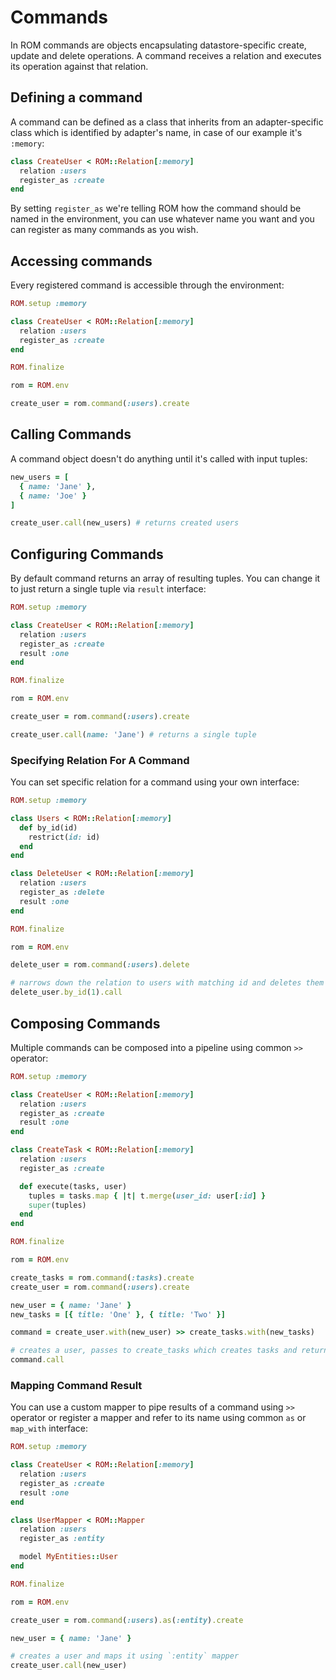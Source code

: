 # Commands

In ROM commands are objects encapsulating datastore-specific create, update and
delete operations. A command receives a relation and executes its operation against
that relation.

## Defining a command

A command can be defined as a class that inherits from an adapter-specific class
which is identified by adapter's name, in case of our example it's `:memory`:

``` ruby
class CreateUser < ROM::Relation[:memory]
  relation :users
  register_as :create
end
```

By setting `register_as` we're telling ROM how the command should be named in the
environment, you can use whatever name you want and you can register as many
commands as you wish.

## Accessing commands

Every registered command is accessible through the environment:

``` ruby
ROM.setup :memory

class CreateUser < ROM::Relation[:memory]
  relation :users
  register_as :create
end

ROM.finalize

rom = ROM.env

create_user = rom.command(:users).create
```

## Calling Commands

A command object doesn't do anything until it's called with input tuples:

``` ruby
new_users = [
  { name: 'Jane' },
  { name: 'Joe' }
]

create_user.call(new_users) # returns created users
```

## Configuring Commands

By default command returns an array of resulting tuples. You can change it to
just return a single tuple via `result` interface:

``` ruby
ROM.setup :memory

class CreateUser < ROM::Relation[:memory]
  relation :users
  register_as :create
  result :one
end

ROM.finalize

rom = ROM.env

create_user = rom.command(:users).create

create_user.call(name: 'Jane') # returns a single tuple
```

### Specifying Relation For A Command

You can set specific relation for a command using your own interface:

``` ruby
ROM.setup :memory

class Users < ROM::Relation[:memory]
  def by_id(id)
    restrict(id: id)
  end
end

class DeleteUser < ROM::Relation[:memory]
  relation :users
  register_as :delete
  result :one
end

ROM.finalize

rom = ROM.env

delete_user = rom.command(:users).delete

# narrows down the relation to users with matching id and deletes them
delete_user.by_id(1).call
```

## Composing Commands

Multiple commands can be composed into a pipeline using common `>>` operator:

``` ruby
ROM.setup :memory

class CreateUser < ROM::Relation[:memory]
  relation :users
  register_as :create
  result :one
end

class CreateTask < ROM::Relation[:memory]
  relation :users
  register_as :create

  def execute(tasks, user)
    tuples = tasks.map { |t| t.merge(user_id: user[:id] }
    super(tuples)
  end
end

ROM.finalize

rom = ROM.env

create_tasks = rom.command(:tasks).create
create_user = rom.command(:users).create

new_user = { name: 'Jane' }
new_tasks = [{ title: 'One' }, { title: 'Two' }]

command = create_user.with(new_user) >> create_tasks.with(new_tasks)

# creates a user, passes to create_tasks which creates tasks and return them
command.call
```

### Mapping Command Result

You can use a custom mapper to pipe results of a command using `>>` operator or
register a mapper and refer to its name using common `as` or `map_with` interface:

``` ruby
ROM.setup :memory

class CreateUser < ROM::Relation[:memory]
  relation :users
  register_as :create
  result :one
end

class UserMapper < ROM::Mapper
  relation :users
  register_as :entity

  model MyEntities::User
end

ROM.finalize

rom = ROM.env

create_user = rom.command(:users).as(:entity).create

new_user = { name: 'Jane' }

# creates a user and maps it using `:entity` mapper
create_user.call(new_user)
```
